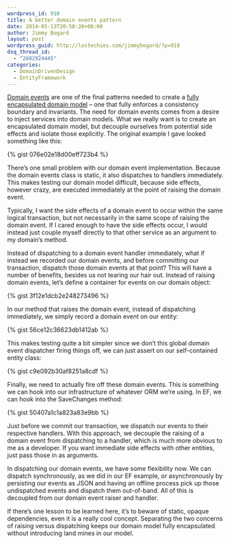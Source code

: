 ```yaml
---
wordpress_id: 910
title: A better domain events pattern
date: 2014-05-13T20:58:20+00:00
author: Jimmy Bogard
layout: post
wordpress_guid: http://lostechies.com/jimmybogard/?p=910
dsq_thread_id:
  - "2682924445"
categories:
  - DomainDrivenDesign
  - EntityFramework
---
```

[Domain events](http://www.udidahan.com/2009/06/14/domain-events-salvation/) are one of the final patterns needed to create a [fully encapsulated domain model](https://lostechies.com/jimmybogard/2010/02/04/strengthening-your-domain-a-primer/) – one that fully enforces a consistency boundary and invariants. The need for domain events comes from a desire to inject services into domain models. What we really want is to create an encapsulated domain model, but decouple ourselves from potential side effects and isolate those explicitly. The original example I gave looked something like this:

{% gist 076e02e18d00eff723b4 %}

There’s one small problem with our domain event implementation. Because the domain events class is static, it also dispatches to handlers immediately. This makes testing our domain model difficult, because side effects, however crazy, are executed immediately at the point of raising the domain event.

Typically, I want the side effects of a domain event to occur within the same logical transaction, but not necessarily in the same scope of raising the domain event. If I cared enough to have the side effects occur, I would instead just couple myself directly to that other service as an argument to my domain’s method.

Instead of dispatching to a domain event handler immediately, what if instead we recorded our domain events, and before committing our transaction, dispatch those domain events at that point? This will have a number of benefits, besides us not tearing our hair out. Instead of raising domain events, let’s define a container for events on our domain object:

{% gist 3f12e1dcb2e248273496 %}

In our method that raises the domain event, instead of dispatching immediately, we simply record a domain event on our entity:

{% gist 56ce12c36623db1412ab %}

This makes testing quite a bit simpler since we don’t this global domain event dispatcher firing things off, we can just assert on our self-contained entity class:

{% gist c9e092b30af8251a8cdf %}

Finally, we need to actually fire off these domain events. This is something we can hook into our infrastructure of whatever ORM we’re using. In EF, we can hook into the SaveChanges method:

{% gist 50407a1c1a823a83e9bb %}

Just before we commit our transaction, we dispatch our events to their respective handlers. With this approach, we decouple the raising of a domain event from dispatching to a handler, which is much more obvious to me as a developer. If you want immediate side effects with other entities, just pass those in as arguments.

In dispatching our domain events, we have some flexibility now. We can dispatch synchronously, as we did in our EF example, or asynchronously by persisting our events as JSON and having an offline process pick up those undispatched events and dispatch them out-of-band. All of this is decoupled from our domain event raiser and handler.

If there’s one lesson to be learned here, it’s to beware of static, opaque dependencies, even it is a really cool concept. Separating the two concerns of raising versus dispatching keeps our domain model fully encapsulated without introducing land mines in our model.